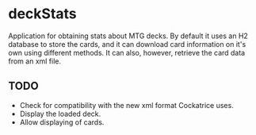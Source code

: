 deckStats
=========

Application for obtaining stats about MTG decks.
By default it uses an H2 database to store the cards, and it can download card information on it's
own using different methods. It can also, however, retrieve the card data from an xml file.

TODO
----

- Check for compatibility with the new xml format Cockatrice uses.
- Display the loaded deck.
- Allow displaying of cards.

